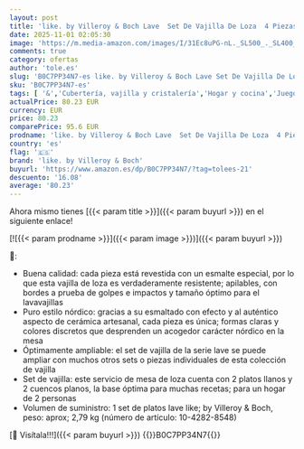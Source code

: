 ```yaml
---
layout: post
title: 'like. by Villeroy & Boch Lave  Set De Vajilla De Loza  4 Piezas  Aspecto Alfarero  Servicio De Mesa Para 2 Personas  Turquesa'
date: 2025-11-01 02:05:30
image: 'https://m.media-amazon.com/images/I/31Ec8uPG-nL._SL500_._SL400_.jpg'
comments: true
category: ofertas
author: 'tole.es'
slug: 'B0C7PP34N7-es like. by Villeroy & Boch Lave Set De Vajilla De Loza 4...'
sku: 'B0C7PP34N7-es'
tags: [ '&','Cubertería, vajilla y cristalería','Hogar y cocina','Juegos de vajilla','Piezas de vajilla','Vajilla','Vajillas elegantes','boch','like. by villeroy & boch','villeroy','🇪🇸', ]
actualPrice: 80.23 EUR
currency: EUR
price: 80.23
comparePrice: 95.6 EUR
prodname: 'like. by Villeroy & Boch Lave  Set De Vajilla De Loza  4 Piezas  Aspecto Alfarero  Servicio De Mesa Para 2 Personas  Turquesa'
country: 'es'
flag: '🇪🇸'
brand: 'like. by Villeroy & Boch'
buyurl: 'https://www.amazon.es/dp/B0C7PP34N7/?tag=tolees-21'
descuento: '16.08'
average: '80.23'
---
```


Ahora mismo tienes [{{< param title >}}]({{< param buyurl >}}) en el siguiente enlace!

[![{{< param prodname >}}]({{< param image >}})]({{< param buyurl >}})

🔎:

- Buena calidad: cada pieza está revestida con un esmalte especial, por lo que esta vajilla de loza es verdaderamente resistente; apilables, con bordes a prueba de golpes e impactos y tamaño óptimo para el lavavajillas
- Puro estilo nórdico: gracias a su esmaltado con efecto y al auténtico aspecto de cerámica artesanal, cada pieza es única; formas claras y colores discretos que desprenden un acogedor carácter nórdico en la mesa
- Óptimamente ampliable: el set de vajilla de la serie lave se puede ampliar con muchos otros sets o piezas individuales de esta colección de vajilla
- Set de vajilla: este servicio de mesa de loza cuenta con 2 platos llanos y 2 cuencos planos, la base óptima para muchas recetas; para un hogar de 2 personas
- Volumen de suministro: 1 set de platos lave like; by Villeroy & Boch, peso: aprox; 2,79 kg (número de artículo: 10-4282-8548)

[🛒 Visítala!!!]({{< param buyurl >}})
{{<world>}}B0C7PP34N7{{</world>}}
